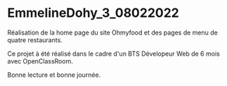 # EmmelineDohy_3_08022022

Réalisation de la home page du site Ohmyfood et des pages de menu de quatre restaurants.

Ce projet à été réalisé dans le cadre d'un BTS Dévelopeur Web de 6 mois avec OpenClassRoom.

Bonne lecture et bonne journée.
